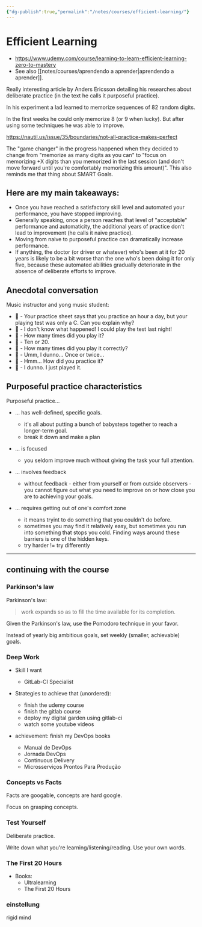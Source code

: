 ```yaml
---
{"dg-publish":true,"permalink":"/notes/courses/efficient-learning/"}
---
```

# Efficient Learning

- <https://www.udemy.com/course/learning-to-learn-efficient-learning-zero-to-mastery>
- See also [[notes/courses/aprendendo a aprender|aprendendo a aprender]].

Really interesting article by Anders Ericsson detailing his researches about deliberate practice (in the text he calls it purposeful practice).

In his experiment a lad learned to memorize sequences of 82 random digits.

In the first weeks he could only memorize 8 (or 9 when lucky). But after using some techniques he was able to improve.

<https://nautil.us/issue/35/boundaries/not-all-practice-makes-perfect>

The "game changer" in the progress happened when they decided to change from "memorize as many digits as you can" to "focus on memorizing +X digits than you memorized in the last session (and don't move forward until you're comfortably memorizing this amount)". This also reminds me that thing about SMART Goals.

## Here are my main takeaways:

- Once you have reached a satisfactory skill level and automated your performance, you have stopped improving.
- Generally speaking, once a person reaches that level of "acceptable" performance and automaticity, the additional years of practice don't lead to improvement (he calls it naive practice).
- Moving from naive to purposeful practice can dramatically increase performance.
- If anything, the doctor (or driver or whatever) who's been at it for 20 years is likely to be a bit worse than the one who's been doing it for only five, because these automated abilities gradually deteriorate in the absence of deliberate efforts to improve.


## Anecdotal conversation

Music instructor and yong music student:

- 👨‍ - Your practice sheet says that you practice an hour a day, but your playing test was only a C. Can you explain why?
- 🧑‍ - I don't know what happened! I could play the test last night!
- 👨‍ - How many times did you play it?
- 🧑‍ - Ten or 20.
- 👨‍ - How many times did you play it correctly?
- 🧑‍ - Umm, I dunno... Once or twice...
- 👨‍ - Hmm... How did you practice it?
- 🧑‍ - I dunno. I just played it.


## Purposeful practice characteristics

Purposeful practice...

- ... has well-defined, specific goals.
    - it's all about putting a bunch of babysteps together to reach a longer-term goal.
    - break it down and make a plan

- ... is focused
    - you seldom improve much without giving the task your full attention.

- ... involves feedback
    - without feedback - either from yourself or from outside observers - you cannot figure out what you need to improve on or how close you are to achieving your goals.

- ... requires getting out of one's comfort zone
    - it means tryint to do something that you couldn't do before.
    - sometimes you may find it relatively easy, but sometimes you run into something that stops you cold. Finding ways around these barriers is one of the hidden keys.
    - try harder != try differently

---

## continuing with the course

### Parkinson's law

Parkinson's law:
> work expands so as to fill the time available for its completion.

Given the Parkinson's law, use the Pomodoro technique in your favor.

Instead of yearly big ambitious goals, set weekly (smaller, achievable) goals.

### Deep Work

- Skill I want
    - GitLab-CI Specialist
- Strategies to achieve that (unordered):
    - finish the udemy course
    - finish the gitlab course
    - deploy my digital garden using gitlab-ci
    - watch some youtube videos

- achievement: finish my DevOps books
    - Manual de DevOps
    - Jornada DevOps
    - Continuous Delivery
    - Microsserviços Prontos Para Produção


### Concepts vs Facts

Facts are googable, concepts are hard google.

Focus on grasping concepts.


### Test Yourself

Deliberate practice.

Write down what you're learning/listening/reading. Use your own words.


### The First 20 Hours

- Books:
    - Ultralearning
    - The First 20 Hours

### einstellung

rigid mind